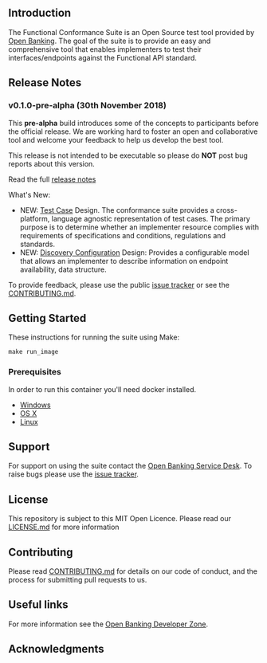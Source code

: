 ## Introduction

The Functional Conformance Suite is an Open Source test tool provided by [Open Banking](https://www.openbanking.org.uk/). The goal of the suite is to provide an easy and comprehensive tool that enables implementers to test their interfaces/endpoints against the Functional API standard.

## Release Notes

### v0.1.0-pre-alpha (30th November 2018)

This **pre-alpha** build introduces some of the concepts to participants before the official release. We are working hard to foster an open and collaborative tool and welcome your feedback to help us develop the best tool.

This release is not intended to be executable so please do **NOT** post bug reports about this version. 

Read the full [release notes](docs/releases/v0.1.0-pre-alpha.md)

What's New:

* NEW: [Test Case](docs/test-case-design.md) Design. The conformance suite provides a cross-platform, language agnostic representation of test cases. The primary purpose is to determine whether an implementer resource complies with requirements of specifications and conditions, regulations and standards.
* NEW: [Discovery Configuration](docs/discovery.md) Design: Provides a configurable model that allows an implementer to describe information on endpoint availability, data structure.

To provide feedback, please use the public [issue tracker](https://bitbucket.org/openbankingteam/conformance-suite/issues) or see the [CONTRIBUTING.md](CONTRIBUTING.md).

## Getting Started

These instructions for running the suite using Make:

    make run_image

### Prerequisites

In order to run this container you'll need docker installed.

* [Windows](https://docs.docker.com/windows/started)
* [OS X](https://docs.docker.com/mac/started/)
* [Linux](https://docs.docker.com/linux/started/)

## Support

For support on using the suite contact the [Open Banking Service Desk](). To raise bugs please use the [issue tracker](https://bitbucket.org/openbankingteam/conformance-suite/issues).

## License

This repository is subject to this MIT Open Licence. Please read our [LICENSE.md](LICENSE.md) for more information

## Contributing
Please read [CONTRIBUTING.md](CONTRIBUTING.md) for details on our code of conduct, and the process for submitting pull requests to us.

## Useful links

For more information see the [Open Banking Developer Zone](https://openbanking.atlassian.net/wiki/spaces/DZ/overview).

## Acknowledgments